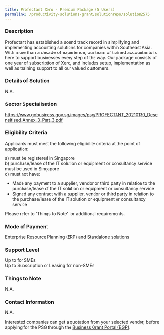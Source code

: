 ```yaml
---
title: Profectant Xero - Premium Package (5 Users)
permalink: /productivity-solutions-grant/solutionrepo/solution2575
---
```


### Description

Profectant has established a sound track record in simplifying and implementing accounting solutions for companies within Southeast Asia. With more than a decade of experience, our team of trained accountants is here to support businesses every step of the way. Our package consists of one year of subscription of Xero, and includes setup, implementation as well as training support to all our valued customers.

### Details of Solution

N.A.

### Sector Specialisation

https://www.gobusiness.gov.sg/images/psg/PROFECTANT_20210130_Desensitised_Annex_3_Part_3.pdf

### Eligibility Criteria

Applicants must meet the following eligibility criteria at the point of application:

a) must be registered in Singapore <br>
b) purchase/lease of the IT solution or equipment or consultancy service must be used in Singapore <br>
c) must not have:
- Made any payment to a supplier, vendor or third party in relation to the purchase/lease of the IT solution or equipment or consultancy service
- Signed any contract with a supplier, vendor or third party in relation to the purchase/lease of the IT solution or equipment or consultancy service

Please refer to 'Things to Note' for additional requirements.

### Mode of Payment
Enterprise Resource Planning (ERP) and Standalone solutions

### Support Level
Up to  for SMEs <br>
Up to Subscription or Leasing for non-SMEs

### Things to Note
N.A.

### Contact Information
N.A.

Interested companies can get a quotation from your selected vendor, before applying for the PSG through the <a target='_blank' rel='noopener' href='https://www.businessgrants.gov.sg/'>Business Grant Portal (BGP)</a>.

